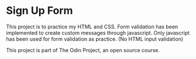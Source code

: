 # Sign Up Form

This project is to practice my HTML and CSS. Form validation has been implemented to create custom messages through javascript. Only javascript has been used for form validation as practice. (No HTML input validation)

This project is part of The Odin Project, an open source course.
